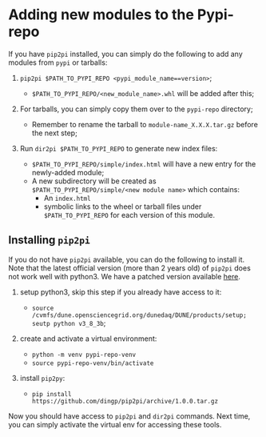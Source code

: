 # Adding new modules to the Pypi-repo

If you have `pip2pi` installed, you can simply do the following to add any modules from `pypi` or tarballs:



1. `pip2pi $PATH_TO_PYPI_REPO <pypi_module_name==version>`;
    * `$PATH_TO_PYPI_REPO/<new_module_name>.whl` will be added after this;


3. For tarballs, you can simply copy them over to the `pypi-repo` directory;
    * Remember to rename the tarball to `module-name_X.X.X.tar.gz` before the next step;


4. Run `dir2pi $PATH_TO_PYPI_REPO` to generate new index files:
    * `$PATH_TO_PYPI_REPO/simple/index.html` will have a new entry for the newly-added module;
    * A new subdirectory will be created as `$PATH_TO_PYPI_REPO/simple/<new module name>` which contains:
        * An `index.html`
        * symbolic links to the wheel or tarball files under `$PATH_TO_PYPI_REPO` for each version of this module.

## Installing `pip2pi`

If you do not have `pip2pi` available, you can do the following to install it. Note that the latest official version (more than 2 years old) of `pip2pi` does not work well with python3. We have a patched version available [here](https://github.com/dingp/pip2pi/archive/1.0.0.tar.gz).



1. setup python3, skip this step if you already have access to it:
    * `source /cvmfs/dune.opensciencegrid.org/dunedaq/DUNE/products/setup; seutp python v3_8_3b`;


2. create and activate a virtual environment:
    * `python -m venv pypi-repo-venv`
    * `source pypi-repo-venv/bin/activate`


3. install `pip2py`:
    * `pip install https://github.com/dingp/pip2pi/archive/1.0.0.tar.gz`

Now you should have access to `pip2pi` and `dir2pi` commands. Next time, you can simply activate the virtual env for accessing these tools.
